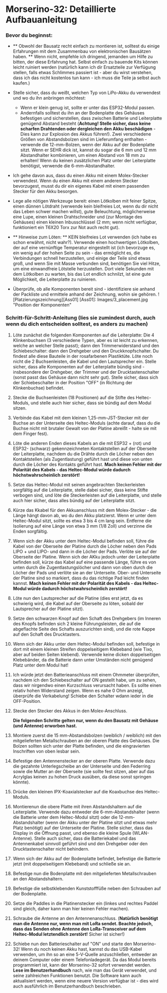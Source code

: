 # Morserino-32: Detaillierte Aufbauanleitung

### Bevor du beginnst:

* ** Obwohl der Bausatz recht einfach zu montieren ist, solltest du einige Erfahrungen mit dem Zusammenbau von elektronischen Bausätzen haben. ** Wenn nicht, empfehle ich dringend, jemanden um Hilfe zu bitten, der diese Erfahrung hat. Selbst einfach zu bauende Kits können leicht ruiniert werden (natürlich kann ich dir Ersatzteile zur Verfügung stellen, falls etwas Schlimmes passiert ist - aber du wirst verstehen, dass ich das nicht kostenlos tun kann - ich muss die Teile ja selbst auch kaufen.)

* Stelle sicher, dass du weißt, welchen Typ von LiPo-Akku du verwendest und wo du ihn anbringen möchtest:
	* Wenn er klein genug ist, sollte er unter das ESP32-Modul passen.
	* Andernfalls solltest du ihn an der Bodenplatte des Gehäuses befestigen und sicherstellen, dass zwischen Batterie und Leiterplatte genügend Abstand besteht (**Achtung! Stelle sicher, dass keine scharfen Drahtenden oder dergleichen den Akku beschädigen** - Dies kann zur Explosion des Akkus führen!). Zwei verschiedene Größen von Abstandsbolzen sind im Lieferumfang enthalten - verwende die 12-mm-Bolzen, wenn der Akku auf der Bodenplatte sitzt. Wenn er SEHR dick ist, kannst du  sogar die 6 mm und 12 mm Abstandhalter kombinieren, um einen Abstand von 18 mm zu erhalten! Wenn du keinen zusätzlichen Platz unter der Leiterplatte benötigst, verwende die 6-mm-Abstandhalter.
* Ich gehe davon aus, dass du einen Akku mit einem Molex-Stecker verwendest. Wenn du einen Akku mit einem anderen Stecker bevorzugest, musst du dir ein eigenes Kabel mit einem passenden Stecker für den Akku besorgen.
* Lege alle nötigen Werkzeuge bereit: einen Lötkolben mit feiner Spitze, einen dünnen Lötdraht (verwende kein bleifreies Lot, wenn du dir nicht das Leben schwer machen willst), gute Beleuchtung, möglicherweise eine Lupe, einen kleinen Drahtschneider und (zur Montage des Gehäuses) einen kleinen Inbusschlüssel (2 mm; wenn nicht verfügbar, funktioniert ein T6X20 Torx zur Not auch recht gut).
* ** Hinweise zum Löten: ** KEIN bleifreies Lot verwenden (ich habe es schon erwähnt, nicht wahr?). Verwende einen hochwertigen Lötkolben, der auf eine vernünftige Temperatur eingestellt ist (ich bevorzuge es, ein wenig auf der hohen Seite zu sein - das ermöglicht es, die Verbindungen schnell herzustellen, und einige der Teile sind etwas groß, und wenn Sie mit Masse verbunden sind, benötigen Sie viel Hitze, um eine einwandfreie Lötstelle herzustellen. Dort viele Sekunden mit dem Lötkolben zu warten, bis das Lot endlich schnilzt, ist eine gute Möglichkeit, die Leiterplatte zu ruinieren.
* Überprüfe, ob alle Komponenten bereit sind - identifiziere sie anhand der Packliste und ermittele anhand der Zeichnung, wohin sie gehören. 
![Platzierungszeichnung][Ass01]
[Ass01]: Images/3_placement.jpg "Position der Komponenten"

### Schritt-für-Schritt-Anleitung (lies sie zumindest durch, auch wenn du dich entscheiden solltest, es anders zu machen)


1. Löte zunächst die folgenden Komponenten auf die Leiterplatte: Die 4 Klinkenbuchsen (3 verschiedene Typen, aber es ist leicht zu erkennen, welche an welcher Stelle passt); dann den Trimmerwiderstand und den Schiebeschalter: dann den Drehgeber und den Druckknopfschalter. Du findest alle diese Bauteile in der rosafarbenen Plastiktüte. Löte noch nicht die 2 Buchsenleisten, die Kabel und den Lautsprecher ein. Stelle sicher, dass alle Komponenten auf der Leiterplatte bündig sind - insbesondere der Drehgeber, der Trimmer und der Drucktastenschalter (sonst passt das Gehäuse dann nicht sehr gut). Stelle sicher, dass sich der Schiebeschalter in der Position "OFF" (in Richtung der Klinkenbuchse) befindet.
2. Stecke die Buchsenleisten (18 Positionen) auf die Stifte des Heltec-Moduls, und stelle auch hier sicher, dass sie bündig auf dem Modul sitzen.
3. Verbinde das Kabel mit dem kleinen 1,25-mm-JST-Stecker mit der Buchse an der Unterseite des Heltec-Moduls (achte darauf, dass du die Buchse nicht mit brutaler Gewalt von der Platine abreißt - halte sie mit dem Finger fest).
4. Löte die anderen Enden dieses Kabels an die mit ESP32 + (rot) und ESP32- (schwarz) gekennzeichneten Kontaktstellen auf der Oberseite der Leiterplatte, nachdem du die Drähte durch die Löcher neben den Kontaktstellen (als Zugentlastung) geführt hast und diese von unten durch die Löcher des Kontakts geführt hast. **Mach keinen Fehler mit der Polarität des Kabels - das Heltec-Modul würde dadurch höchstwahrscheinlich zerstört!**
5. Setze das Heltec-Modul mit seinen angebrachten Steckerleisten sorgfältig auf die Leiterplatte, stelle dabei sicher, dass keine Stifte verbogen sind, und löte die Steckerleisten auf die Leiterplatte, und stelle auch hier sicher, dass alles bündig auf der Leiterplatte sitzt.
6. Kürze das Kkabel für den Akkuanschluss mit dem Molex-Stecker - die Länge hängt davon ab, wo du den Akku platzierst. Wenn er unter dem Heltec-Modul sitzt, sollte es etwa 3 bis 4 cm lang sein. Entferne die Isolierung auf eine Länge von etwa 3 mm (1/8 Zoll) und verzinne die Enden sorgfältig.
7. Wenn sich der Akku unter dem Heltec-Modul befinden soll, führe die Kabel von der Oberseite der Platine durch die Löcher neben den Pads LIPO + und LIPO- und dann in die Löcher der Pads. Verlöte sie auf der Oberseite der Platine. Wenn sich der AKku jedoch unter der Leiterplatte befinden soll, kürze das Kabel auf eine passende Länge, führe es von unten durch die Zugentlastungslöcher und dann von oben durch die Löcher der Pads und verlöte sie an der Unterseite. Ober- und Unterseite der Platine sind so markiert, dass du das richtige Pad leicht finden kannst. **Mach keinen Fehler mit der Polarität des Kabels - das Heltec-Modul würde dadurch höchstwahrscheinlich zerstört!**
8. Löte nun den Lautsprecher auf die Platine (dies erst jetzt, da es schwierig wird, die Kabel auf der Oberseite zu löten, sobald der Lautsprecher auf der Platine sitzt).
9. Setze den schwarzen Knopf auf den Schaft des Drehgebers (im Inneren des Knopfs befinden sich 2 kleine Führungsleisten, die auf die abgeflachte Seite des Schafts auszurichten sind), und die rote Kappe auf den Schaft des Drucktasters.
9. Wenn sich der Akku unter dem Heltec-Modul befinden soll, befestige in dort mit einem kleinen Streifen doppelseitigem Klebeband (wie Tixo, aber auf beiden Seiten klebend). Verwende keine dicken doppelseitigen Klebebänder, da die Batterie dann unter Umständen nicht genügend Platz unter dem Modul hat!
10. Ich würde jetzt den Batterieanschluss mit einem Ohmmeter überprüfen, nachdem ich den Schiebeschalter auf ON gestellt habe, um zu sehen, dass wir nirgendwo einen Kurzschluss verursacht haben. Es sollte einen relativ hohen Widerstand zeigen. Wenn es nahe 0 Ohm anzeigt, überprüfe die Verkabelung! Schiebe den Schalter wdann ieder in die OFF-Position.
11. Stecke den Stecker des Akkus in den Molex-Anschluss.

    **Die folgenden Schritte gelten nur, wenn du den Bausatz mit Gehäuse (und Antenne) erworben hast.**

12. Montiere zuerst die 15 mm-Abstandsbolzen (weiblich / weiblich) mit den mitgelieferten Metallschrauben an der oberen Platte des Gehäuses. Die Bolzen sollten sich unter der Platte befinden, und die eingravierten Inschriften von oben lesbar sein.
13. Befestige den Antennenstecker an der oberen Platte. Verwende dazu die gezahnte Unterlegscheibe an der Unterseite und den Federring sowie die Mutter an der Oberseite (sie sollte fest sitzen, aber auf das Acrylglas keinen zu hohen Druck ausüben, da diese sonst springen könnte).
14. Drücke den kleinen IPX-Koaxialstecker auf die Koaxbuchse des Heltec-Moduls.
15. Montierenun die obere Platte mit ihren Abstandshaltern auf die Leiterplatte. Verwende dazu entweder die 6-mm-Abstandshalter (wenn die Batterie unter dem Heltec-Modul sitzt) oder die 12-mm-Abstandshalter (wenn der Akku unter der Platine sitzt und etwas mehr Platz benötigt) auf der Unterseite der Platine. Stelle sicher, dass das Display in die Öffnung passt, und ebenso die kleine Spule (WLAN-Antenne). Stelle auch sicher, dass die Batteriekabel und das Antennenkabel sinnvoll geführt sind und den Drehgeber oder den Drucktastenschalter nicht behindern.
16. Wenn sich der Akku auf der Bodenplatte befindet, befestige die Batterie jetzt (mit doppelseitigem Klebeband) und schließe sie an.
17. Befestige nun die Bodenplatte mit den mitgelieferten Metallschrauben an den Abstandshaltern.
18. Befestige die selbstklebenden Kunststofffüße neben den Schrauben auf der Bodenplatte.
19. Setze die Paddles in die Platinenstecker ein (linkes und rechtes Paddel sind gleich, daher kann man hier keinen Fehler machen).
20. Schraube die Antenne an den Antennenanschluss. (**Natürlich benötigt man die Antenne nur, wenn man mit LoRa sendet. Beachte jedoch, dass das Senden ohne Antenne den LoRa-Transceiver auf dem Heltec-Modul letztendlich zerstört!** Sicher ist sicher!)
21. Schiebe nun den Batterieschalter auf "ON" und starte den Morserino-32! Wenn du noch keinen Akku hast, kannst du das USB-Kabel verwenden, um ihn so an eine 5-V-Quelle anzuschließen, entweder an deinem Computer oder einem Telefonladegerät. Da das Modul bereits programmiert ist, kann der Morserino-32 sofort verwendet werden. **Lese im Benutzerhandbuch** nach, wie man das Gerät verwendet, und seine zahlreichen Funktionen benutzt. Die Software kann auch aktualisiert werden, wenn eine neuere Version verfügbar ist - dies wird auch ausführlich im Benutzerhandbuch beschrieben.